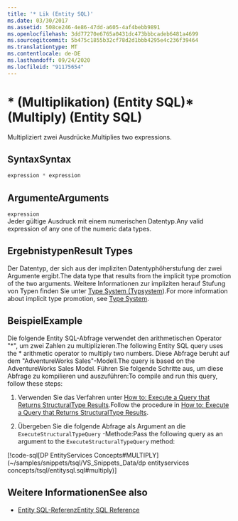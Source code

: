 ```yaml
---
title: '* Lik (Entity SQL)'
ms.date: 03/30/2017
ms.assetid: 508ce246-4e86-47dd-a605-4af4bebb9891
ms.openlocfilehash: 3dd77270e6765a0431dc473bbbcadeb6481a4699
ms.sourcegitcommit: 5b475c1855b32cf78d2d1bbb4295e4c236f39464
ms.translationtype: MT
ms.contentlocale: de-DE
ms.lasthandoff: 09/24/2020
ms.locfileid: "91175654"
---
```

# <a name="-multiply-entity-sql"></a><span data-ttu-id="98a3d-102">\* (Multiplikation) (Entity SQL)</span><span class="sxs-lookup"><span data-stu-id="98a3d-102">\* (Multiply) (Entity SQL)</span></span>

<span data-ttu-id="98a3d-103">Multipliziert zwei Ausdrücke.</span><span class="sxs-lookup"><span data-stu-id="98a3d-103">Multiplies two expressions.</span></span>  
  
## <a name="syntax"></a><span data-ttu-id="98a3d-104">Syntax</span><span class="sxs-lookup"><span data-stu-id="98a3d-104">Syntax</span></span>  
  
```sql  
expression * expression  
```  
  
## <a name="arguments"></a><span data-ttu-id="98a3d-105">Argumente</span><span class="sxs-lookup"><span data-stu-id="98a3d-105">Arguments</span></span>  

 `expression`  
 <span data-ttu-id="98a3d-106">Jeder gültige Ausdruck mit einem numerischen Datentyp.</span><span class="sxs-lookup"><span data-stu-id="98a3d-106">Any valid expression of any one of the numeric data types.</span></span>  
  
## <a name="result-types"></a><span data-ttu-id="98a3d-107">Ergebnistypen</span><span class="sxs-lookup"><span data-stu-id="98a3d-107">Result Types</span></span>  

 <span data-ttu-id="98a3d-108">Der Datentyp, der sich aus der impliziten Datentyphöherstufung der zwei Argumente ergibt.</span><span class="sxs-lookup"><span data-stu-id="98a3d-108">The data type that results from the implicit type promotion of the two arguments.</span></span> <span data-ttu-id="98a3d-109">Weitere Informationen zur impliziten herauf Stufung von Typen finden Sie unter [Type System (Typsystem](type-system-entity-sql.md)).</span><span class="sxs-lookup"><span data-stu-id="98a3d-109">For more information about implicit type promotion, see [Type System](type-system-entity-sql.md).</span></span>  
  
## <a name="example"></a><span data-ttu-id="98a3d-110">Beispiel</span><span class="sxs-lookup"><span data-stu-id="98a3d-110">Example</span></span>  

 <span data-ttu-id="98a3d-111">Die folgende Entity SQL-Abfrage verwendet den arithmetischen Operator "\*", um zwei Zahlen zu multiplizieren.</span><span class="sxs-lookup"><span data-stu-id="98a3d-111">The following Entity SQL query uses the \* arithmetic operator to multiply two numbers.</span></span> <span data-ttu-id="98a3d-112">Diese Abfrage beruht auf dem "AdventureWorks Sales"-Modell.</span><span class="sxs-lookup"><span data-stu-id="98a3d-112">The query is based on the AdventureWorks Sales Model.</span></span> <span data-ttu-id="98a3d-113">Führen Sie folgende Schritte aus, um diese Abfrage zu kompilieren und auszuführen:</span><span class="sxs-lookup"><span data-stu-id="98a3d-113">To compile and run this query, follow these steps:</span></span>  
  
1. <span data-ttu-id="98a3d-114">Verwenden Sie das Verfahren unter [How to: Execute a Query that Returns StructuralType Results](../how-to-execute-a-query-that-returns-structuraltype-results.md).</span><span class="sxs-lookup"><span data-stu-id="98a3d-114">Follow the procedure in [How to: Execute a Query that Returns StructuralType Results](../how-to-execute-a-query-that-returns-structuraltype-results.md).</span></span>  
  
2. <span data-ttu-id="98a3d-115">Übergeben Sie die folgende Abfrage als Argument an die `ExecuteStructuralTypeQuery` -Methode:</span><span class="sxs-lookup"><span data-stu-id="98a3d-115">Pass the following query as an argument to the `ExecuteStructuralTypeQuery` method:</span></span>  
  
 [!code-sql[DP EntityServices Concepts#MULTIPLY](~/samples/snippets/tsql/VS_Snippets_Data/dp entityservices concepts/tsql/entitysql.sql#multiply)]  
  
## <a name="see-also"></a><span data-ttu-id="98a3d-116">Weitere Informationen</span><span class="sxs-lookup"><span data-stu-id="98a3d-116">See also</span></span>

- [<span data-ttu-id="98a3d-117">Entity SQL-Referenz</span><span class="sxs-lookup"><span data-stu-id="98a3d-117">Entity SQL Reference</span></span>](entity-sql-reference.md)
